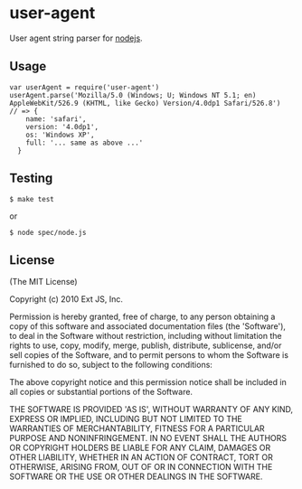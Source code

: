
# user-agent

  User agent string parser for [nodejs](http://nodejs.org).

## Usage

    var userAgent = require('user-agent')
    userAgent.parse('Mozilla/5.0 (Windows; U; Windows NT 5.1; en) AppleWebKit/526.9 (KHTML, like Gecko) Version/4.0dp1 Safari/526.8')
    // => {
        name: 'safari',
        version: '4.0dp1',
        os: 'Windows XP',
        full: '... same as above ...'
      }

## Testing

    $ make test

or

    $ node spec/node.js

## License 

(The MIT License) 

Copyright (c) 2010 Ext JS, Inc.

Permission is hereby granted, free of charge, to any person obtaining
a copy of this software and associated documentation files (the
'Software'), to deal in the Software without restriction, including
without limitation the rights to use, copy, modify, merge, publish,
distribute, sublicense, and/or sell copies of the Software, and to
permit persons to whom the Software is furnished to do so, subject to
the following conditions:

The above copyright notice and this permission notice shall be
included in all copies or substantial portions of the Software.

THE SOFTWARE IS PROVIDED 'AS IS', WITHOUT WARRANTY OF ANY KIND,
EXPRESS OR IMPLIED, INCLUDING BUT NOT LIMITED TO THE WARRANTIES OF
MERCHANTABILITY, FITNESS FOR A PARTICULAR PURPOSE AND NONINFRINGEMENT.
IN NO EVENT SHALL THE AUTHORS OR COPYRIGHT HOLDERS BE LIABLE FOR ANY
CLAIM, DAMAGES OR OTHER LIABILITY, WHETHER IN AN ACTION OF CONTRACT,
TORT OR OTHERWISE, ARISING FROM, OUT OF OR IN CONNECTION WITH THE
SOFTWARE OR THE USE OR OTHER DEALINGS IN THE SOFTWARE.